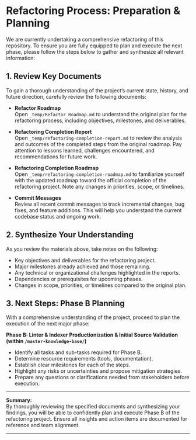 # Refactoring Process: Preparation & Planning

We are currently undertaking a comprehensive refactoring of this repository. To ensure you are fully equipped to plan and execute the next phase, please follow the steps below to gather and synthesize all relevant information:

## 1. Review Key Documents

To gain a thorough understanding of the project’s current state, history, and future direction, carefully review the following documents:

- **Refactor Roadmap**  
  Open `_temp/Refactor Roadmap.md` to understand the original plan for the refactoring process, including objectives, milestones, and deliverables.

- **Refactoring Completion Report**  
  Open `_temp/refactoring-completion-report.md` to review the analysis and outcomes of the completed steps from the original roadmap. Pay attention to lessons learned, challenges encountered, and recommendations for future work.

- **Refactoring Completion Roadmap**  
  Open `_temp/refactoring-completion-roadmap.md` to familiarize yourself with the updated roadmap toward the official completion of the refactoring project. Note any changes in priorities, scope, or timelines.

- **Commit Messages**  
  Review all recent commit messages to track incremental changes, bug fixes, and feature additions. This will help you understand the current codebase status and ongoing work.

## 2. Synthesize Your Understanding

As you review the materials above, take notes on the following:

- Key objectives and deliverables for the refactoring project.
- Major milestones already achieved and those remaining.
- Any technical or organizational challenges highlighted in the reports.
- Dependencies or prerequisites for upcoming phases.
- Changes in scope, priorities, or timelines compared to the original plan.

## 3. Next Steps: Phase B Planning

With a comprehensive understanding of the project, proceed to plan the execution of the next major phase:

**Phase B: Linter & Indexer Productionization & Initial Source Validation (within `/master-knowledge-base/`)**

- Identify all tasks and sub-tasks required for Phase B.
- Determine resource requirements (tools, documentation).
- Establish clear milestones for each of the steps.
- Highlight any risks or uncertainties and propose mitigation strategies.
- Prepare any questions or clarifications needed from stakeholders before execution.

---

**Summary:**  
By thoroughly reviewing the specified documents and synthesizing your findings, you will be able to confidently plan and execute Phase B of the refactoring project. Ensure all insights and action items are documented for reference and team alignment.

---

